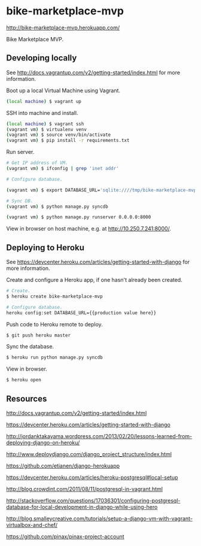 bike-marketplace-mvp
====================

http://bike-marketplace-mvp.herokuapp.com/

Bike Marketplace MVP.

Developing locally
------------------

See http://docs.vagrantup.com/v2/getting-started/index.html for more information.

Boot up a local Virtual Machine using Vagrant.

```sh
(local machine) $ vagrant up
```

SSH into machine and install.

```sh
(local machine) $ vagrant ssh
(vagrant vm) $ virtualenv venv
(vagrant vm) $ source venv/bin/activate
(vagrant vm) $ pip install -r requirements.txt
```

Run server.

```sh
# Get IP address of VM.
(vagrant vm) $ ifconfig | grep 'inet addr'

# Configure database.

(vagrant vm) $ export DATABASE_URL='sqlite:////tmp/bike-marketplace-mvp.sqlite'

# Sync DB.
(vagrant vm) $ python manage.py syncdb

(vagrant vm) $ python manage.py runserver 0.0.0.0:8000
```

View in browser on host machine, e.g. at http://10.250.7.241:8000/.

Deploying to Heroku
-------------------

See https://devcenter.heroku.com/articles/getting-started-with-django for more information.

Create and configure a Heroku app, if one hasn't already been created.

```sh
# Create.
$ heroku create bike-marketplace-mvp

# Configure database.
heroku config:set DATABASE_URL={{production value here}}
```

Push code to Heroku remote to deploy.

```sh
$ git push heroku master
```

Sync the database.

```sh
$ heroku run python manage.py syncdb
```

View in browser.

```sh
$ heroku open
```

Resources
---------

http://docs.vagrantup.com/v2/getting-started/index.html

https://devcenter.heroku.com/articles/getting-started-with-django

http://jordanktakayama.wordpress.com/2013/02/20/lessons-learned-from-deploying-django-on-heroku/

http://www.deploydjango.com/django_project_structure/index.html

https://github.com/etianen/django-herokuapp

https://devcenter.heroku.com/articles/heroku-postgresql#local-setup

http://blog.crowdint.com/2011/08/11/postgresql-in-vagrant.html

http://stackoverflow.com/questions/17036301/configuring-postgresql-database-for-local-development-in-django-while-using-hero

http://blog.smalleycreative.com/tutorials/setup-a-django-vm-with-vagrant-virtualbox-and-chef/

https://github.com/pinax/pinax-project-account